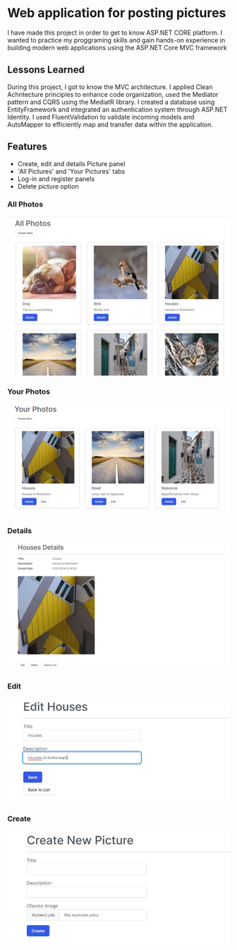 # Web application for posting pictures
I have made this project in order to get to know ASP.NET CORE platform. I wanted to practice my proggraming skills
and gain hands-on experience in building modern web applications using the ASP.NET Core MVC framework

## Lessons Learned

During this project, I got to know the MVC architecture. 
I applied Clean Achritecture principles to enhance code organization, used the Mediator pattern and CQRS using the MediatR library. 
I created a database using EntityFramework and integrated an authentication system through ASP.NET Identity.
I used FluentValidation to validate incoming models and AutoMapper to efficiently map and transfer data within the application.

## Features
 - Create, edit and details Picture panel
 - 'All Pictures' and 'Your Pictures' tabs
 - Log-in and register panels
 - Delete picture option

### All Photos
![View!](/ApplicationImages/AllPhotos.jpg)

### Your Photos
![View!](/ApplicationImages/YourPhotos.jpg)

### Details
![View!](/ApplicationImages/Details.jpg)

### Edit
![View!](/ApplicationImages/Edit.jpg)

### Create
![View!](/ApplicationImages/Create.jpg)


